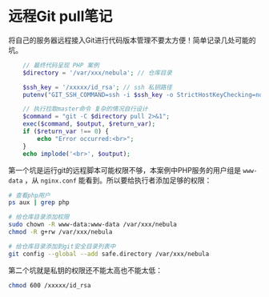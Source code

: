 # 远程Git pull笔记

将自己的服务器远程接入Git进行代码版本管理不要太方便！简单记录几处可能的坑。

```php
    // 最终代码呈现 PHP 案例
    $directory = '/var/xxx/nebula'; // 仓库目录

    $ssh_key = '/xxxxx/id_rsa'; // ssh 私钥路径
    putenv("GIT_SSH_COMMAND=ssh -i $ssh_key -o StrictHostKeyChecking=no");

    // 执行拉取master命令 复杂的情况自行设计
    $command = "git -C $directory pull 2>&1";
    exec($command, $output, $return_var);
    if ($return_var !== 0) {
        echo "Error occurred:<br>";
    }
    echo implode('<br>', $output);
```

第一个坑是运行git的远程脚本可能权限不够，本案例中PHP服务的用户组是 `www-data` ，从 `nginx.conf` 能看到。所以要给执行者添加足够的权限：
```sh
# 查看php用户
ps aux | grep php
```

```sh
# 给仓库目录添加权限
sudo chown -R www-data:www-data /var/xxx/nebula
chmod -R g+rw /var/xxx/nebula

# 给仓库目录添加到git安全目录列表中
git config --global --add safe.directory /var/xxx/nebula
```

第二个坑就是私钥的权限还不能太高也不能太低：
```sh
chmod 600 /xxxxx/id_rsa
```


